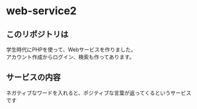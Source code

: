 # web-service2
## このリポジトリは
学生時代にPHPを使って、Webサービスを作りました。<br>
アカウント作成からログイン、検索も作ってあります。<br>
## サービスの内容
ネガティブなワードを入れると、ポジティブな言葉が返ってくるというサービスです<br>

